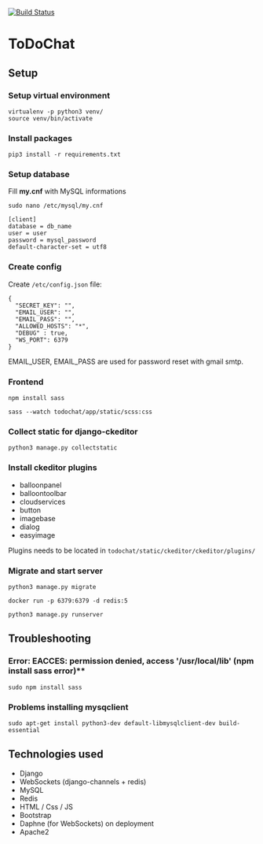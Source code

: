 [![Build Status](https://travis-ci.com/n3rsti/ToDoChat.svg?branch=master)](https://travis-ci.com/n3rsti/ToDoChat)
# ToDoChat
## Setup
### Setup virtual environment

```
virtualenv -p python3 venv/
source venv/bin/activate
```

### Install packages

`pip3 install -r requirements.txt`

### Setup database
Fill **my.cnf** with MySQL informations

`sudo nano /etc/mysql/my.cnf`

```
[client]
database = db_name
user = user
password = mysql_password
default-character-set = utf8
```

### Create config
Create `/etc/config.json` file:
```
{
  "SECRET_KEY": "",
  "EMAIL_USER": "",
  "EMAIL_PASS": "",
  "ALLOWED_HOSTS": "*",
  "DEBUG" : true,
  "WS_PORT": 6379
}
```
EMAIL_USER, EMAIL_PASS are used for password reset with gmail smtp.

### Frontend

`npm install sass`

`sass --watch todochat/app/static/scss:css`

### Collect static for django-ckeditor
`python3 manage.py collectstatic`

### Install ckeditor plugins
* balloonpanel
* balloontoolbar
* cloudservices
* button
* imagebase
* dialog
* easyimage

Plugins needs to be located in `todochat/static/ckeditor/ckeditor/plugins/`


### Migrate and start server

`python3 manage.py migrate`

`docker run -p 6379:6379 -d redis:5`

`python3 manage.py runserver`

## Troubleshooting
### Error: EACCES: permission denied, access '/usr/local/lib' (npm install sass error)**

`sudo npm install sass`

### Problems installing mysqclient

`sudo apt-get install python3-dev default-libmysqlclient-dev build-essential`

## Technologies used
* Django
* WebSockets (django-channels + redis)
* MySQL
* Redis
* HTML / Css / JS
* Bootstrap
* Daphne (for WebSockets) on deployment
* Apache2
